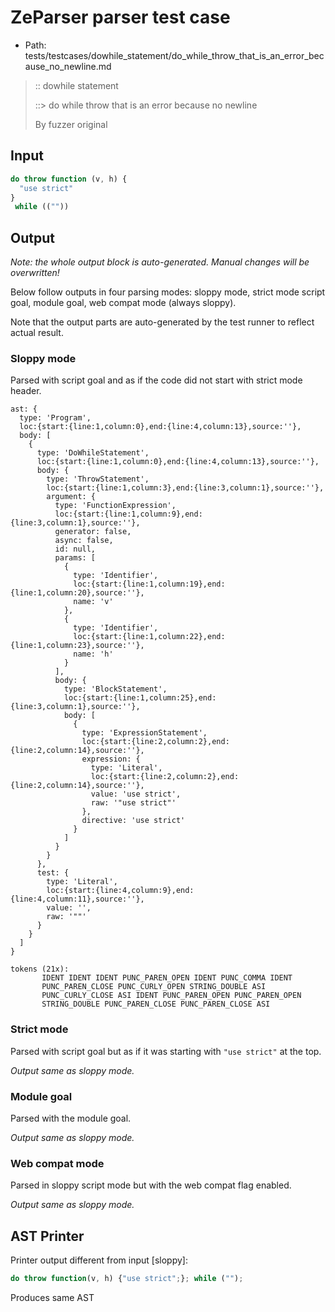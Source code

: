 # ZeParser parser test case

- Path: tests/testcases/dowhile_statement/do_while_throw_that_is_an_error_because_no_newline.md

> :: dowhile statement
>
> ::> do while throw that is an error because no newline
>
> By fuzzer original


## Input

`````js
do throw function (v, h) {
  "use strict"
}
 while ((""))
`````

## Output

_Note: the whole output block is auto-generated. Manual changes will be overwritten!_

Below follow outputs in four parsing modes: sloppy mode, strict mode script goal, module goal, web compat mode (always sloppy).

Note that the output parts are auto-generated by the test runner to reflect actual result.

### Sloppy mode

Parsed with script goal and as if the code did not start with strict mode header.

`````
ast: {
  type: 'Program',
  loc:{start:{line:1,column:0},end:{line:4,column:13},source:''},
  body: [
    {
      type: 'DoWhileStatement',
      loc:{start:{line:1,column:0},end:{line:4,column:13},source:''},
      body: {
        type: 'ThrowStatement',
        loc:{start:{line:1,column:3},end:{line:3,column:1},source:''},
        argument: {
          type: 'FunctionExpression',
          loc:{start:{line:1,column:9},end:{line:3,column:1},source:''},
          generator: false,
          async: false,
          id: null,
          params: [
            {
              type: 'Identifier',
              loc:{start:{line:1,column:19},end:{line:1,column:20},source:''},
              name: 'v'
            },
            {
              type: 'Identifier',
              loc:{start:{line:1,column:22},end:{line:1,column:23},source:''},
              name: 'h'
            }
          ],
          body: {
            type: 'BlockStatement',
            loc:{start:{line:1,column:25},end:{line:3,column:1},source:''},
            body: [
              {
                type: 'ExpressionStatement',
                loc:{start:{line:2,column:2},end:{line:2,column:14},source:''},
                expression: {
                  type: 'Literal',
                  loc:{start:{line:2,column:2},end:{line:2,column:14},source:''},
                  value: 'use strict',
                  raw: '"use strict"'
                },
                directive: 'use strict'
              }
            ]
          }
        }
      },
      test: {
        type: 'Literal',
        loc:{start:{line:4,column:9},end:{line:4,column:11},source:''},
        value: '',
        raw: '""'
      }
    }
  ]
}

tokens (21x):
       IDENT IDENT IDENT PUNC_PAREN_OPEN IDENT PUNC_COMMA IDENT
       PUNC_PAREN_CLOSE PUNC_CURLY_OPEN STRING_DOUBLE ASI
       PUNC_CURLY_CLOSE ASI IDENT PUNC_PAREN_OPEN PUNC_PAREN_OPEN
       STRING_DOUBLE PUNC_PAREN_CLOSE PUNC_PAREN_CLOSE ASI
`````

### Strict mode

Parsed with script goal but as if it was starting with `"use strict"` at the top.

_Output same as sloppy mode._

### Module goal

Parsed with the module goal.

_Output same as sloppy mode._

### Web compat mode

Parsed in sloppy script mode but with the web compat flag enabled.

_Output same as sloppy mode._

## AST Printer

Printer output different from input [sloppy]:

````js
do throw function(v, h) {"use strict";}; while ("");
````

Produces same AST

